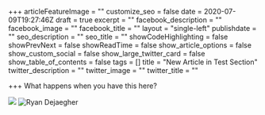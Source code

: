 +++
articleFeatureImage = ""
customize_seo = false
date = 2020-07-09T19:27:46Z
draft = true
excerpt = ""
facebook_description = ""
facebook_image = ""
facebook_title = ""
layout = "single-left"
publishdate = ""
seo_description = ""
seo_title = ""
showCodeHighlighting = false
showPrevNext = false
showReadTime = false
show_article_options = false
show_custom_social = false
show_large_twitter_card = false
show_table_of_contents = false
tags = []
title = "New Article in Test Section"
twitter_description = ""
twitter_image = ""
twitter_title = ""

+++
What happens when you have this here?

![](/uploads/pixelsnap-2020-07-10-at-11-26-51-2x.png)
![Ryan Dejaegher](/uploads/ryan-dejaegher.jpg)